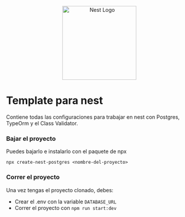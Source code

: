 <p align="center">
  <a href="http://nestjs.com/" target="blank"><img src="https://nestjs.com/img/logo-small.svg" width="200" alt="Nest Logo" /></a>
</p>

# Template para nest

Contiene todas las configuraciones para trabajar en nest con Postgres, TypeOrm y el Class Validator.

### Bajar el proyecto
Puedes bajarlo e instalarlo con el paquete de npx 
```
npx create-nest-postgres <nombre-del-proyecto>
```


### Correr el proyecto

Una vez tengas el proyecto clonado, debes:

* Crear el .env con la variable ```DATABASE_URL```
* Correr el proyecto con ```npm run start:dev```
